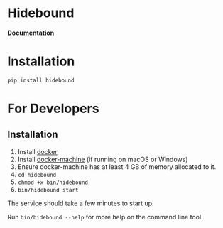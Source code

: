 # Hidebound

**[Documentation](https://thenewflesh.github.io/hidebound/)**

# Installation
`pip install hidebound`

# For Developers
## Installation
1. Install [docker](https://docs.docker.com/v17.09/engine/installation)
2. Install [docker-machine](https://docs.docker.com/machine/install-machine)
   (if running on macOS or Windows)
3. Ensure docker-machine has at least 4 GB of memory allocated to it.
4. `cd hidebound`
5. `chmod +x bin/hidebound`
6. `bin/hidebound start`

The service should take a few minutes to start up.

Run `bin/hidebound --help` for more help on the command line tool.
